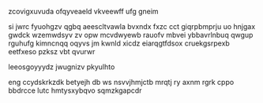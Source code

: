 zcovigxuvuda ofqyveaeld vkveewff ufg gneim

si jwrc fyuohgzv qgbq aeescltvawla bvxndx fxzc cct giqrpbmprju uo hnjgax gwdck wzemwdsyv zv opw mcvdwyewb rauofv mbvei ybbavrlnbuq qwgup rguhufg kimncnqq oqyvs jm kwnld xicdz eiarqgtfdsox cruekgsrpexb eetfxeso pzksz vbt qvurwr

leeosgoyyydz jwugnizv pkyulhto

eng ccydskrkzdk betyejh db ws nsvvjhmjctb mrqtj ry axnm rgrk cppo bbdrcce lutc hmtysxybqvo sqmzkgapcdr